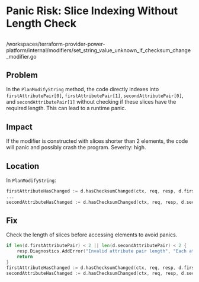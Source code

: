 # Panic Risk: Slice Indexing Without Length Check

##

/workspaces/terraform-provider-power-platform/internal/modifiers/set_string_value_unknown_if_checksum_change_modifier.go

## Problem

In the `PlanModifyString` method, the code directly indexes into `firstAttributePair[0]`, `firstAttributePair[1]`, `secondAttributePair[0]`, and `secondAttributePair[1]` without checking if these slices have the required length. This can lead to a runtime panic.

## Impact

If the modifier is constructed with slices shorter than 2 elements, the code will panic and possibly crash the program. Severity: high.

## Location

In `PlanModifyString`:

```go
firstAttributeHasChanged := d.hasChecksumChanged(ctx, req, resp, d.firstAttributePair[0], d.firstAttributePair[1])
...
secondAttributeHasChanged := d.hasChecksumChanged(ctx, req, resp, d.secondAttributePair[0], d.secondAttributePair[1])
```

## Fix

Check the length of slices before accessing elements to avoid panics.

```go
if len(d.firstAttributePair) < 2 || len(d.secondAttributePair) < 2 {
    resp.Diagnostics.AddError("Invalid attribute pair length", "Each attribute pair must have at least two elements.")
    return
}
firstAttributeHasChanged := d.hasChecksumChanged(ctx, req, resp, d.firstAttributePair[0], d.firstAttributePair[1])
secondAttributeHasChanged := d.hasChecksumChanged(ctx, req, resp, d.secondAttributePair[0], d.secondAttributePair[1])
```
